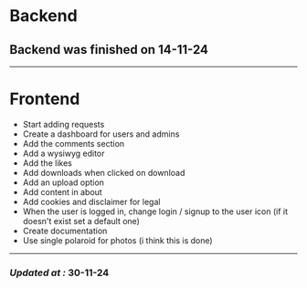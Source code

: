 # Backend

## Backend was finished on 14-11-24

---

# Frontend

- Start adding requests
- Create a dashboard for users and admins
- Add the comments section
- Add a wysiwyg editor
- Add the likes
- Add downloads when clicked on download
- Add an upload option
- Add content in about
- Add cookies and disclaimer for legal
- When the user is logged in, change login / signup to the user icon (if it doesn't exist set a default one)
- Create documentation
- Use single polaroid for photos (i think this is done)

---

### **_Updated at :_** 30-11-24
